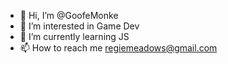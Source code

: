 - 👋 Hi, I’m @GoofeMonke
- 👀 I’m interested in Game Dev
- 🌱 I’m currently learning JS
- 📫 How to reach me regiemeadows@gmail.com

<!---
GoofeMonke/GoofeMonke is a ✨ special ✨ repository because its `README.md` (this file) appears on your GitHub profile.
You can click the Preview link to take a look at your changes.
--->
